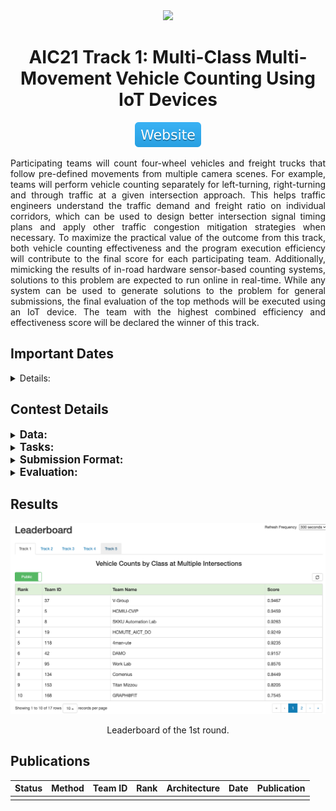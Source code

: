 <div align="center">
<img src="data/aic21_track1.gif" width="1000">

AIC21 Track 1: Multi-Class Multi-Movement Vehicle Counting Using IoT Devices
=============================
<a href="https://www.aicitychallenge.org/2021-challenge-tracks/"><img src="../../data/badge/website.svg"></a>
</div>

<div align="justify">

Participating teams will count four-wheel vehicles and freight trucks that
follow pre-defined movements from multiple camera scenes. For example, teams
will perform vehicle counting separately for left-turning, right-turning and
through traffic at a given intersection approach. This helps traffic engineers
understand the traffic demand and freight ratio on individual corridors, which
can be used to design better intersection signal timing plans and apply other
traffic congestion mitigation strategies when necessary. To maximize the
practical value of the outcome from this track, both vehicle counting
effectiveness and the program execution efficiency will contribute to the final
score for each participating team. Additionally, mimicking the results of
in-road hardware sensor-based counting systems, solutions to this problem are
expected to run online in real-time. While any system can be used to generate
solutions to the problem for general submissions, the final evaluation of the
top methods will be executed using an IoT device. The team with the highest
combined efficiency and effectiveness score will be declared the winner of this
track.

## Important Dates

<details><summary>Details:</summary>

- **Challenge kick-off**: 01/12/2021


- **Data sets shared with participants**: 01/22/2021


- **Evaluation server open to submissions**: 03/06/2021


- **Challenge track submissions due**: 04/09/2021 (11:59 PM, Pacific Time)
  - _Evaluation submission is closed and rankings are finalized._


- **Workshop papers due**: 04/13//2021 (09:00 AM, Pacific Time)
	- _Since our review is not double-blind, papers should be submitted in
	  final/camera-ready form._


- **Final decisions to authors**: 04/18/2021
  - _All authors are notified in CMT. There are about 24 hours to prepare for
	the final version of accepted papers._


- **Final papers due**: 04/19/2021 (11:59 PM, Pacific Time)
  - _All camera ready paper should be uploaded to CMT to be published by 
    CVPR 2021. The accepted workshop papers will be accessible online at IEEE 
    Xplore Digital Library and CVF Open Access._


- **Open source on GitHub (training code + testing code + additional annotation)
  due**: 05/09/2021 (11:59 PM, Pacific Time)
	- _All the competitors/candidates for awards MUST release their code for
	  validation before decision of awardees. The performance on the leaderboard
	  has to be reproducible without the use of external data._


- **Presentation of papers and announcement of awards**: 06/25/2021 (02:00 PM,
  Pacific Time)

</details>

## Contest Details

<details><summary><b style="font-size:17px">Data:</b></summary>

The data set contains 31 video clips (about 9 hours in total) captured from 20
unique camera views (some cameras provide multiple video clips to cover
different lighting and weather conditions.). Each camera view comes with a
detailed instruction document describing the region of interest (ROI), movements
of interest (MOI) and how vehicles should be counted (please refer to the
`ReadMe.txt` file for more details). The instruction document is meant to remove
the ambiguities so that different people manually counting vehicles following
instruction in the document should yield the same result. The ground truth
counts for all videos are manually created and cross-validated following the
provided instruction document.

The 9 hours of video in track 1 are split into two data sets A and B. Data set
A (5 hours in total) along with all the corresponding instruction documents and
a small subset of ground truth labels (for demonstration purpose) are made
available to participating teams. Data set B will be reserved for later testing.
</details>

<details><summary><b style="font-size:17px">Tasks:</b></summary>

A crucial tool in signal timing planning is capturing accurate movement- and
class-specific vehicle counts. To be useful in online intelligent transportation
systems, methods designed for this task must not only be accurate in their
counting, but should also be efficient, preferably working in real-time on the
edge [7]. Teams should thus design online real-time programs to count both cars
and trucks belonging to the MOIs given a video clip. In this track, both the
effectiveness of the program and its efficiency will count towards determining
the winning team.

Teams can design their vehicle counting programs and submit counting results of
data set A to the online evaluation system to get ranked on the public leader
board. The public leader board only provides a way for a team to evaluate and
improve their systems and the ranking will NOT determine the winners of this
track. All prize contenders have to submit functioning code to be tested on data
set B. The best performer on data set B combining both the counting accuracy and
the program efficiency will be declared the winner.

The Track 1 program should be able to accept input data in a streaming fashion
and provide its results also in a streaming fashion via standard output. Output
data should be formatted as detailed above and any other information should be
directed to standard error rather than standard output. In particular, the
program should open any input video as a stream (e.g., using cv2.VideoCapture)
and start producing counts output within 15 seconds from the start of its
execution. At any given time $t$, assuming the program execution start as $t_0$, 
any output for video frames outside the range $[\max(t_0, t-15s), t]$ will be 
ignored in the online evaluation.
</details>

<details><summary><b style="font-size:17px">Submission Format:</b></summary>

To be ranked on the public leader board of data set A, one text file should be
submitted to the online evaluation system containing, on each line, details of
one counted vehicle, in the following format (values are space-delimited):

```text
<gen_time> <video_id> <frame_id> <movement_id> <vehicle_class_id>
```

Where:

- `<gen_time>` is the generation time, i.e., the time from the start of the
  program execution until this frame’s output is generated, in seconds. Teams
  should obtain a unix timestamp at the start of the program execution and
  before each output to the stream and report the differences between the
  current unix timestamp and the program execution start unix timestamp.
- `<video_id>` is the video numeric identifier, starting with 1. It represents
  the position of the video in the list of all track videos, sorted in
  alphanumeric order.
- `<frame_id>` represents the frame count for the current frame in the current
  video, starting with 1.
- `<movement_id>` denotes the movement numeric identifier, starting with 1. It
  represents the position of the movement in the list of the MOIs defined in the
  corresponding instruction document of that video.
- `<vehicle_class_id>` is the vehicle classic numeric identifier. Only two
  values are accepted {1, 2} where 1 stands for “car” and 2 represents “truck”.
</details>

<details><summary><b style="font-size:17px">Evaluation:</b></summary>

The Track 1 evaluation score ($S1$) is a weighted combination between the 
Track 1 efficiency score ($S1_{efficiency}$) and the Track 1 effectiveness 
score ($S1_{effectiveness}$).
$$ S1 = \alpha S1_{efficiency} + \beta S1_{effectiveness} $$
$$ where, \ \alpha=0.3, \ \beta=0.7 $$

The $S1_{efficiency}$ score is based on the total Execution Time provided by the
contestant, adjusted by the Efficiency Base factor, and normalized within the
range [0, 1.1x video play-back time].

$$ S1_{efficiency} = \max(0, 1 - \frac{time \times base \textunderscore
factor}{1.1 \times video \textunderscore total \textunderscore time}) $$

The $S1_{effectiveness}$ score is computed as a weighted average of normalized
weighted root mean square error scores (nwRMSE) across all videos, movements,
and vehicle classes in the test set, with proportional weights based on the
number of vehicles of the given class in the movement. To reduce jitters due to
labeling discrepancies, each video is split into k segments and we consider the
cumulative vehicle counts from the start of the video to the end of each
segment. The small count errors that may be seen in early buckets due to
counting before or after the segment breakpoint will diminish as we approach the
final segment. The nwRMSE score is the weighted RMSE (wRMSE) between the
predicted and true cumulative vehicle counts, normalized by the true count of
vehicles of that type in that movement. If the wRMSE score is greater than the
true vehicle count, the nwRMSE score is assigned 0, else it is (1-wRMSE/vehicle
count). To further reduce that impact of errors on early segments, the wRMSE
score weighs each record incrementally in order to give more weight to recent
records.
$$ wRMSE = \sqrt{\sum_{i=1}^{k} w_i (\hat{x_i} - x_i)^2} $$
$$ where, \ w_i = \frac{2i}{k(k+1)} $$

Note that teams self-reporting incorrect Efficiency Base factors or Execution
Times will be disqualified and their submissions will be removed from the
challenge. Moreover, competition prizes will only be awarded based on the
scoring obtained when executing the teams’ codes on the held-out Track 1 Dataset
B. To ensure comparison fairness, Dataset B experiments will be executed on the
same IoT device, an NVIDIA Jetson NX development kit board.

The top 5 teams on the public leader board will be invited to submit their codes
for testing on Dataset B and competing for the final prize. Teams should submit
a package or a github repository containing all the source codes and detailed
instructions to reproduce the experiments. All videos in the Dataset B come from
the exact same 20 cameras as in the Dataset A and follow the exact same naming
conventions. The submitted program should be able to load the configs for each
camera (ROIs, MOIs, etc) based on the video names thus it can be directly
applied on Dataset B.
</details>

## Results

<div align="center">
	<img src="data/aic21_track1_round_01.png" width="800">
	<p>Leaderboard of the 1st round.</p>
</div>

## Publications

| Status | Method | Team ID | Rank | Architecture | Date | Publication |
|:------:|--------|:-------:|:----:|--------------|------|-------------|
|        |        |         |      |              |      |             |

</div>
